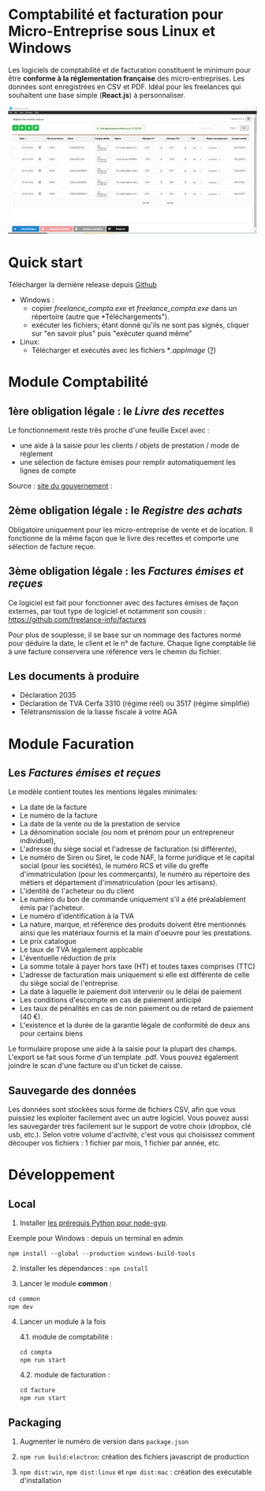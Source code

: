 # Comptabilité et facturation pour Micro-Entreprise sous Linux et Windows

Les logiciels de comptabilité et de facturation constituent le minimum pour être **conforme à la réglementation française** des micro-entreprises.
Les données sont enregistrées en CSV et PDF.
Idéal pour les freelances qui souhaitent une base simple (**React.js**) à personnaliser.

![Minion](./compta.png)

# Quick start

Télécharger la dernière release depuis [Github](https://github.com/freelance-info/freelance-softwares/releases)

 - Windows : 
   - copier *freelance_compta.exe* et *freelance_compta.exe* dans un répertoire (autre que *Téléchargements").
   - exécuter les fichiers; étant donné qu'ils ne sont pas signés, cliquer sur "en savoir plus" puis "exécuter quand même"
 - Linux:
   - Télécharger et exécutés avec les fichiers **.appImage* ([?](https://docs.appimage.org/introduction/quickstart.html#ref-quickstart))

# Module Comptabilité

## 1ère obligation légale : le _Livre des recettes_

Le fonctionnement reste très proche d'une feuille Excel avec :
- une aide à la saisie pour les clients / objets de prestation / mode de règlement
- une sélection de facture émises pour remplir automatiquement les lignes de compte

Source : [site du gouvernement](https://www.service-public.fr/professionnels-entreprises/vosdroits/R54994) :

## 2ème obligation légale : le _Registre des achats_

Obligatoire uniquement pour les micro-entreprise de vente et de location.
Il fonctionne de la même façon que le livre des recettes et comporte une sélection de facture reçue.

## 3ème obligation légale : les _Factures émises et reçues_ 

Ce logiciel est fait pour fonctionner avec des factures émises de façon externes, par tout type de logiciel et notamment son cousin :
https://github.com/freelance-info/factures

Pour plus de souplesse, il se base sur un nommage des factures normé pour déduire la date, le client et le n° de facture.
Chaque ligne comptable lié à une facture conservera une référence vers le chemin du fichier.

## Les documents à produire

- Déclaration 2035
- Déclaration de TVA Cerfa 3310 (régime réél) ou 3517 (régime simplifié)
- Télétransmission de la liasse fiscale à votre AGA

# Module Facuration

## Les _Factures émises et reçues_ 

Le modèle contient toutes les mentions légales minimales:
- La date de la facture
- Le numéro de la facture
- La date de la vente ou de la prestation de service
- La dénomination sociale (ou nom et prénom pour un entrepreneur individuel),
- L'adresse du siège social et l'adresse de facturation (si différente),
- Le numéro de Siren ou Siret, le code NAF, la forme juridique et le capital social (pour les sociétés), le numéro RCS et ville du greffe d'immatriculation (pour les commerçants), le numéro au répertoire des métiers et département d'immatriculation (pour les artisans).
- L'identité de l'acheteur ou du client
- Le numéro du bon de commande uniquement s'il a été préalablement émis par l'acheteur.
- Le numéro d'identification à la TVA
- La nature, marque, et référence des produits doivent être mentionnés ainsi que les matériaux fournis et la main d'oeuvre pour les prestations.
- Le prix catalogue
- Le taux de TVA légalement applicable
- L'éventuelle réduction de prix
- La somme totale à payer hors taxe (HT) et toutes taxes comprises (TTC)
- L'adresse de facturation mais uniquement si elle est différente de celle du siège social de l'entreprise.
- La date à laquelle le paiement doit intervenir ou le délai de paiement
- Les conditions d'escompte en cas de paiement anticipé
- Les taux de pénalités en cas de non paiement ou de retard de paiement (40 €).
- L'existence et la durée de la garantie légale de conformité de deux ans pour certains biens

Le formulaire propose une aide à la saisie pour la plupart des champs.
L'export se fait sous forme d'un template .pdf.
Vous pouvez également joindre le scan d'une facture ou d'un ticket de caisse.

## Sauvegarde des données

Les données sont stockées sous forme de fichiers CSV, afin que vous puissiez les exploiter facilement avec un autre logiciel.
Vous pouvez aussi les sauvegarder très facilement sur le support de votre choix (dropbox, clé usb, etc.).
Selon votre volume d'activité, c'est vous qui choisissez comment découper vos fichiers : 1 fichier par mois, 1 fichier par année, etc.


# Développement

## Local

1. Installer [les prérequis Python pour node-gyp](https://github.com/nodejs/node-gyp#Installation).

Exemple pour Windows : depuis un terminal en admin 

```
npm install --global --production windows-build-tools
```

2. Installer les dépendances : `npm install`

3. Lancer le module **common** : 

```
cd common
npm dev
```

4. Lancer un module à la fois 

    4.1. module de comptabilité :

    ```
    cd compta
    npm run start
    ```

    4.2. module de facturation :

    ```
    cd facture
    npm run start
    ```

## Packaging

1. Augmenter le numéro de version dans `package.json`

2. `npm run build:electron`: création des fichiers javascript de production

3. `npm dist:win`, `npm dist:linux` et `npm dist:mac` : création des exécutable d'installation

